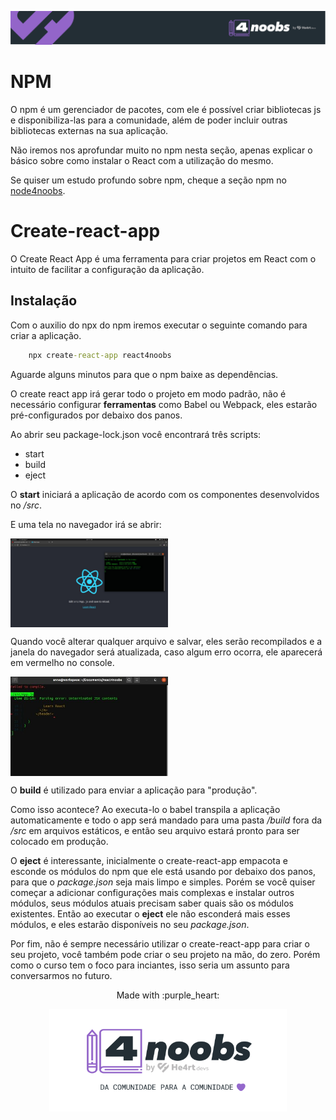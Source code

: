 <p align="center">
  <a href="https://github.com/he4rt/4noobs" target="_blank">
    <img src="../../assets/global/header-4noobs.svg">
  </a>
</p>

# NPM

O npm é um gerenciador de pacotes, com ele é possível criar bibliotecas js e disponibiliza-las para a comunidade, além de poder incluir outras bibliotecas externas na sua aplicação.

Não iremos nos aprofundar muito no npm nesta seção, apenas explicar o básico sobre como instalar o React com a utilização do mesmo.

Se quiser um estudo profundo sobre npm, cheque a seção npm no [node4noobs](https://github.com/anabastos/node4noobs/blob/master/contents/1-primeiros-passos/npm.md).

# Create-react-app

O Create React App é uma ferramenta para criar projetos em React com o intuito de facilitar a configuração da aplicação.

## Instalação

Com o auxilio do npx do npm iremos executar o seguinte comando para criar a aplicação.

```cmd
    npx create-react-app react4noobs
```

Aguarde alguns minutos para que o npm baixe as dependências.

O create react app irá gerar todo o projeto em modo padrão, não é necessário configurar **ferramentas** como Babel ou Webpack, eles estarão pré-configurados por debaixo dos panos.

Ao abrir seu package-lock.json você encontrará três scripts:

- start
- build
- eject

O **start** iniciará a aplicação de acordo com os componentes desenvolvidos no */src*.

E uma tela no navegador irá se abrir:

<img align="center" src="/assets/npm-start-react.jpeg" alt="" width="50%">

Quando você alterar qualquer arquivo e salvar, eles serão recompilados e a janela do navegador será atualizada, caso algum erro ocorra, ele aparecerá em vermelho no console.

<img align="center" src="/assets/error-npm.jpg" alt="" width="50%">

O **build** é utilizado para enviar a aplicação para "produção".

Como isso acontece? Ao executa-lo o babel transpila a aplicação automaticamente e todo o app será mandado para uma pasta */build* fora da */src* em arquivos estáticos, e então seu arquivo estará pronto para ser colocado em produção.

O **eject** é interessante, inicialmente o create-react-app empacota e esconde os módulos do npm que ele está usando por debaixo dos panos, para que o *package.json* seja mais limpo e simples. Porém se você quiser começar a adicionar configurações mais complexas e instalar outros módulos, seus módulos atuais precisam saber quais são os módulos existentes. Então ao executar o **eject** ele não esconderá mais esses módulos, e eles estarão disponíveis no seu *package.json*.

Por fim, não é sempre necessário utilizar o create-react-app para criar o seu projeto, você também pode criar o seu projeto na mão, do zero. Porém como o curso tem o foco para inciantes, isso seria um assunto para conversarmos no futuro.

<p align="center">Made with :purple_heart:</p>

<p align="center">
  <a href="https://github.com/he4rt/4noobs" target="_blank">
    <img src="../../assets/global/footer-4noobs.svg" width="380">
  </a>
</p>